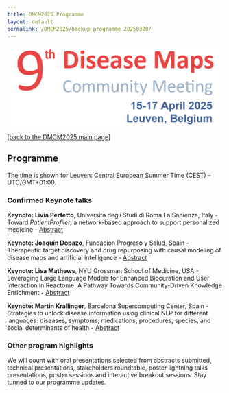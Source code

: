 ```yaml
---
title: DMCM2025 Programme
layout: default
permalink: /DMCM2025/backup_programme_20250320/
---
```


<img src="/images/places/DMCM2025.png"/>

[[back to the DMCM2025 main page]](https://disease-maps.github.io/DMCM2025/)

## Programme

The time is shown for Leuven: Central European Summer Time (CEST) – UTC/GMT+01:00.

### Confirmed Keynote talks

**Keynote: Livia Perfetto**, Universita degli Studi di Roma La Sapienza, Italy - Toward *PatientProfiler*, a network-based approach to support personalized medicine - [Abstract](/DMCM2025/LiviaPerfetto/)

**Keynote: Joaquín Dopazo**, Fundacion Progreso y Salud, Spain - Therapeutic target discovery and drug repurposing with causal modeling of disease maps and artificial intelligence - [Abstract](/DMCM2025/JoaquinDopazo/)

**Keynote: Lisa Mathews**, NYU Grossman School of Medicine, USA - Leveraging Large Language Models for Enhanced Biocuration and User Interaction in Reactome: A Pathway Towards Community-Driven Knowledge Enrichment - [Abstract](/DMCM2025/LisaMatthews/)

**Keynote: Martin Krallinger**, Barcelona Supercomputing Center, Spain - Strategies to unlock disease information using clinical NLP for different languages: diseases, symptoms, medications, procedures, species, and social determinants of health - [Abstract](/DMCM2025/MartinKrallinger/)


### Other program highlights

We will count with oral presentations selected from abstracts submitted, technical presentations, stakeholders roundtable, poster lightning talks presentations, poster sessions and interactive breakout sessions. Stay tunned to our programme updates.



